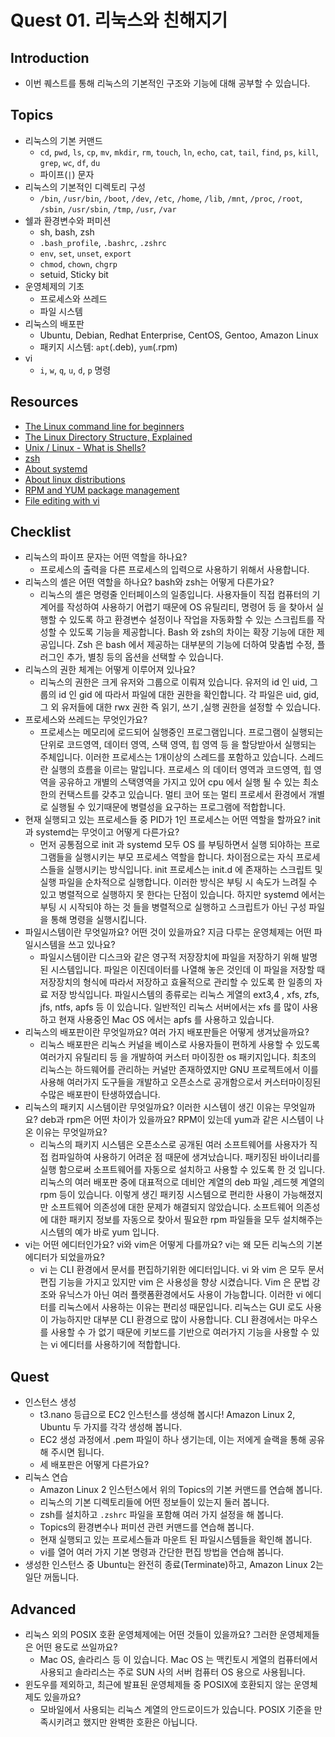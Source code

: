 # Quest 01. 리눅스와 친해지기

## Introduction
* 이번 퀘스트를 통해 리눅스의 기본적인 구조와 기능에 대해 공부할 수 있습니다.

## Topics
* 리눅스의 기본 커맨드
  * `cd`, `pwd`, `ls`, `cp`, `mv`, `mkdir`, `rm`, `touch`, `ln`, `echo`, `cat`, `tail`, `find`, `ps`, `kill`, `grep`, `wc`, `df`, `du`
  * 파이프(`|`) 문자
* 리눅스의 기본적인 디렉토리 구성
  * `/bin`, `/usr/bin`, `/boot`, `/dev`, `/etc`, `/home`, `/lib`, `/mnt`, `/proc`, `/root`, `/sbin`, `/usr/sbin`, `/tmp`, `/usr`, `/var`
* 쉘과 환경변수와 퍼미션
  * sh, bash, zsh
  * `.bash_profile`, `.bashrc`, `.zshrc`
  * `env`, `set`, `unset`, `export`
  * `chmod`, `chown`, `chgrp`
  * setuid, Sticky bit
* 운영체제의 기초
  * 프로세스와 쓰레드
  * 파일 시스템
* 리눅스의 배포판
  * Ubuntu, Debian, Redhat Enterprise, CentOS, Gentoo, Amazon Linux
  * 패키지 시스템: `apt`(.deb), `yum`(.rpm)
* vi
  * `i`, `w`, `q`, `u`, `d`, `p` 명령

## Resources
* [The Linux command line for beginners](https://ubuntu.com/tutorials/command-line-for-beginners#1-overview)
* [The Linux Directory Structure, Explained](https://www.howtogeek.com/117435/htg-explains-the-linux-directory-structure-explained/)
* [Unix / Linux - What is Shells?](https://www.tutorialspoint.com/unix/unix-what-is-shell.htm)
* [zsh](https://github.com/ohmyzsh/ohmyzsh/wiki/Installing-ZSH)
* [About systemd](https://www.infoworld.com/article/2832405/what-is-systemd-and-why-does-it-matter-to-linux-users.html)
* [About linux distributions](https://thebloggingpot.com/2018/05/23/different-linux-distributions-explained/)
* [RPM and YUM package management](https://developer.ibm.com/technologies/linux/tutorials/l-lpic1-102-5/)
* [File editing with vi](https://developer.ibm.com/technologies/linux/tutorials/l-lpic1-103-8/)

## Checklist
* 리눅스의 파이프 문자는 어떤 역할을 하나요?
  * 프로세스의 출력을 다른 프로세스의 입력으로 사용하기 위해서 사용합니다. 
* 리눅스의 셸은 어떤 역할을 하나요? bash와 zsh는 어떻게 다른가요?
  * 리눅스의 셸은 명령줄 인터페이스의 일종입니다. 사용자들이 직접 컴퓨터의 기계어를 작성하여 사용하기 어렵기 때문에 OS 유틸리티, 명령어 등 을 찾아서 실행할 수 있도록 하고 환경변수 설정이나 작업을 자동화할 수 있는 스크립트를 작성할 수 있도록 기능을 제공합니다.
Bash 와 zsh의 차이는 확장 기능에 대한 제공입니다. Zsh 은 bash 에서 제공하는 대부분의 기능에 더하여 맞춤법 수정, 플러그인 추가, 별칭 등의 옵션을 선택할 수 있습니다.
* 리눅스의 권한 체계는 어떻게 이루어져 있나요?
  * 리눅스의 권한은 크게 유저와 그룹으로 이뤄져 있습니다.
유저의 id 인 uid, 그룹의 id 인 gid 에 따라서 파일에 대한 권한을 확인합니다.
각 파일은 uid, gid, 그 외 유저들에 대한 rwx 권한 즉 읽기, 쓰기 ,실행 권한을 설정할 수 있습니다.
* 프로세스와 쓰레드는 무엇인가요?
  * 프로세스는 메모리에 로드되어 실행중인 프로그램입니다.
프로그램이 실행되는 단위로 코드영역, 데이터 영역, 스택 영역, 힙 영역 등 을 할당받아서 실행되는 주체입니다.
이러한 프로세스는 1개이상의 스레드를 포함하고 있습니다. 
스레드란 실행의 흐름을 이르는 말입니다. 프로세스 의 데이터 영역과 코드영역, 힙 영역을 공유하고 개별의 스택영역을 가지고 있어 cpu 에서 실행 될 수 있는 최소한의 컨택스트를 갖추고 있습니다. 
멀티 코어 또는 멀티 프로세서 환경에서 개별로 실행될 수 있기때문에 병렬성을 요구하는 프로그램에 적합합니다.
* 현재 실행되고 있는 프로세스들 중 PID가 1인 프로세스는 어떤 역할을 할까요? init과 systemd는 무엇이고 어떻게 다른가요?
  * 먼저 공통점으로 init 과 systemd 모두 OS 를 부팅하면서 실행 되야하는 프로그램들을 실행시키는 부모 프로세스 역할을 합니다.
	차이점으로는 자식 프로세스들을 실행시키는 방식입니다. init 프로세스는 init.d 에 존재하는 스크립트 및 실행 파일을 순차적으로 실행합니다. 이러한 방식은 부팅 시 속도가 느려질 수 있고 병렬적으로 실행하지 못 한다는 단점이 있습니다. 하지만 systemd 에서는 부팅 시 시작되야 하는 것 들을 병렬적으로 실행하고 스크립트가 아닌 구성 파일을 통해 명령을 실행시킵니다.
* 파일시스템이란 무엇일까요? 어떤 것이 있을까요? 지금 다루는 운영체제는 어떤 파일시스템을 쓰고 있나요?
  * 파일시스템이란 디스크와 같은 영구적 저장장치에 파일을 저장하기 위해 발명된 시스템입니다.
파일은 이진데이터를 나열해 놓은 것인데 이 파일을 저장할 때 저장장치의 형식에 따라서 저장하고 효율적으로 관리할 수 있도록 한 일종의 자료 저장 방식입니다.
파일시스템의 종류로는 리눅스 게열의 ext3,4 , xfs, zfs, jfs, ntfs, apfs 등 이 있습니다. 
일반적인 리눅스 서버에서는 xfs 를 많이 사용하고 현재 사용중인 Mac OS 에서는 apfs 를 사용하고 있습니다.
* 리눅스의 배포판이란 무엇일까요? 여러 가지 배포판들은 어떻게 생겨났을까요?
  * 리눅스 배포판은 리눅스 커널을 베이스로 사용자들이 편하게 사용할 수 있도록 여러가지 유틸리티 등 을 개발하여 커스터 마이징한 os 패키지입니다. 최초의 리눅스는 하드웨어를 관리하는 커널만 존재하였지만 GNU 프로젝트에서 이를 사용해 여러가지 도구들을 개발하고 오픈소스로 공개함으로서 커스터마이징된 수많은 배포판이 탄생하였습니다.
* 리눅스의 패키지 시스템이란 무엇일까요? 이러한 시스템이 생긴 이유는 무엇일까요? deb과 rpm은 어떤 차이가 있을까요? RPM이 있는데 yum과 같은 시스템이 나온 이유는 무엇일까요?
  * 리눅스의 패키지 시스템은 오픈소스로 공개된 여러 소프트웨어를 사용자가 직접 컴파일하여 사용하기 어려운 점 때문에 생겨났습니다. 패키징된 바이너리를 실행 함으로써 소프트웨어를 자동으로 설치하고 사용할 수 있도록 한 것 입니다. 리눅스의 여러 배포판 중에 대표적으로 데비안 계열의 deb 파일 ,레드헷 계열의 rpm 등이 있습니다.
이렇게 생긴 패키징 시스템으로 편리한 사용이 가능해졌지만 소프트웨어 의존성에 대한 문제가 해결되지 않았습니다.
소프트웨어 의존성에 대한 패키지 정보를 자동으로 찾아서 필요한 rpm 파일들을 모두 설치해주는 시스템의 예가 바로 yum 입니다.
* vi는 어떤 에디터인가요? vi와 vim은 어떻게 다를까요? vi는 왜 모든 리눅스의 기본 에디터가 되었을까요?
  * vi 는 CLI 환경에서 문서를 편집하기위한 에디터입니다. vi 와 vim 은 모두 문서편집 기능을 가지고 있지만 vim 은 사용성을 향상 시켰습니다. Vim 은 문법 강조와 유닉스가 아닌 여러 플랫폼환경에서도 사용이 가능합니다.
이러한 vi 에디터를 리눅스에서 사용하는 이유는 편리성 때문입니다. 리눅스는 GUI 로도 사용이 가능하지만 대부분 CLI 환경으로 많이 사용합니다. CLI 환경에서는 마우스를 사용할 수 가 없기 때문에 키보드를 기반으로 여러가지 기능을 사용할 수 있는 vi 에디터를 사용하기에 적합합니다.

## Quest
* 인스턴스 생성
  * t3.nano 등급으로 EC2 인스턴스를 생성해 봅시다! Amazon Linux 2, Ubuntu 두 가지를 각각 생성해 봅니다.
  * EC2 생성 과정에서 .pem 파일이 하나 생기는데, 이는 저에게 슬랙을 통해 공유해 주시면 됩니다.
  * 세 배포판은 어떻게 다른가요?
* 리눅스 연습
  * Amazon Linux 2 인스턴스에서 위의 Topics의 기본 커맨드를 연습해 봅니다.
  * 리눅스의 기본 디렉토리들에 어떤 정보들이 있는지 둘러 봅니다.
  * zsh를 설치하고 `.zshrc` 파일을 포함해 여러 가지 설정을 해 봅니다.
  * Topics의 환경변수나 퍼미션 관련 커맨드를 연습해 봅니다.
  * 현재 실행되고 있는 프로세스들과 마운트 된 파일시스템들을 확인해 봅니다.
  * vi를 열어 여러 가지 기본 명령과 간단한 편집 방법을 연습해 봅니다.
* 생성한 인스턴스 중 Ubuntu는 완전히 종료(Terminate)하고, Amazon Linux 2는 일단 꺼둡니다.

## Advanced
* 리눅스 외의 POSIX 호환 운영체제에는 어떤 것들이 있을까요? 그러한 운영체제들은 어떤 용도로 쓰일까요?
  * Mac OS, 솔라리스 등 이 있습니다. Mac OS 는 맥킨토시 게열의 컴퓨터에서 사용되고 솔라리스는 주로 SUN 사의 서버 컴퓨터 OS 용으로 사용됩니다.
* 윈도우를 제외하고, 최근에 발표된 운영체제들 중 POSIX에 호환되지 않는 운영체제도 있을까요?
  * 모바일에서 사용되는 리눅스 계열의 안드로이드가 있습니다. POSIX 기준을 만족시키려고 했지만 완벽한 호환은 아닙니다.
